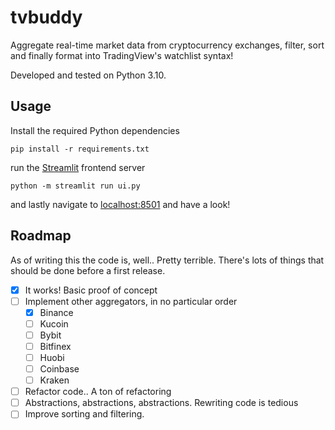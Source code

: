 # tvbuddy

Aggregate real-time market data from cryptocurrency exchanges, filter, sort and finally format into TradingView's watchlist syntax!

Developed and tested on Python 3.10.

## Usage
Install the required Python dependencies

`pip install -r requirements.txt`

run the [Streamlit](https://github.com/streamlit/streamlit) frontend server

`python -m streamlit run ui.py`

and lastly navigate to [localhost:8501](http://localhost:8501) and have a look!

## Roadmap

As of writing this the code is, well.. Pretty terrible. There's lots of things that
should be done before a first release.

- [x] It works! Basic proof of concept
- [ ] Implement other aggregators, in no particular order
  - [x] Binance
  - [ ] Kucoin
  - [ ] Bybit
  - [ ] Bitfinex
  - [ ] Huobi
  - [ ] Coinbase
  - [ ] Kraken
- [ ] Refactor code.. A ton of refactoring
- [ ] Abstractions, abstractions, abstractions. Rewriting code is tedious
- [ ] Improve sorting and filtering.
